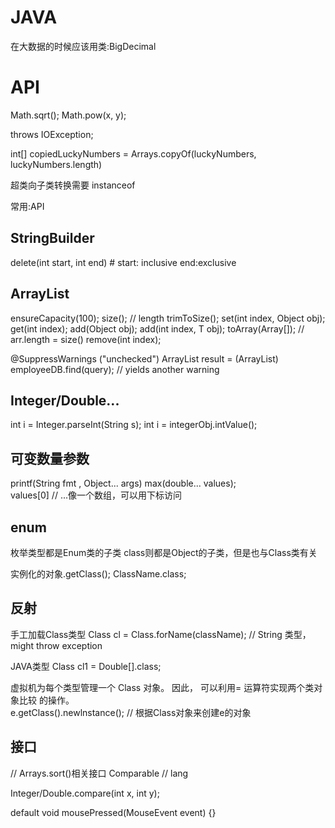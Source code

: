 # JAVA
在大数据的时候应该用类:BigDecimal
# API
Math.sqrt();
Math.pow(x, y);

throws IOException;

int[] copiedLuckyNumbers = Arrays.copyOf(luckyNumbers, luckyNumbers.length)

超类向子类转换需要 instanceof

常用:API

## StringBuilder
delete(int start, int end) # start: inclusive end:exclusive

## ArrayList<T>
ensureCapacity(100);
size(); // length
trimToSize();
set(int index, Object obj);
get(int index);
add(Object obj);
add(int index, T obj);
toArray(Array[]); // arr.length = size()
remove(int index); 

@SuppressWarnings ("unchecked") 
ArrayList<Employee> result =
(ArrayList<Employee>) employeeDB.find(query); // yields another warning

## Integer/Double...
int i = Integer.parseInt(String s); 
int i = integerObj.intValue();

## 可变数量参数
printf(String fmt , Object... args) 
max(double... values);  
values[0]  // ...像一个数组，可以用下标访问

## enum
枚举类型都是Enum类的子类
class则都是Object的子类，但是也与Class类有关

实例化的对象.getClass();
ClassName.class;

## 反射
手工加载Class类型
Class cl = Class.forName(className); // String 类型， might throw exception

JAVA类型
Class cl1 = Double[].class;

虚拟机为每个类型管理一个 Class 对象。 因此， 可以利用= 运算符实现两个类对象比较
的操作。    
e.getClass().newlnstance(); // 根据Class对象来创建e的对象

## 接口
// Arrays.sort()相关接口
Comparable<T>  // lang

Integer/Double.compare(int x, int y);

default void mousePressed(MouseEvent event) {}